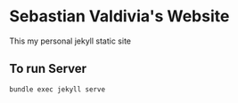 # Sebastian Valdivia's Website
This my personal jekyll static site

## To run Server
`bundle exec jekyll serve`
